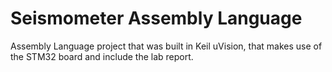 # Seismometer Assembly Language
Assembly Language project that was built in Keil uVision, that makes use of the STM32 board and include the lab report. 
